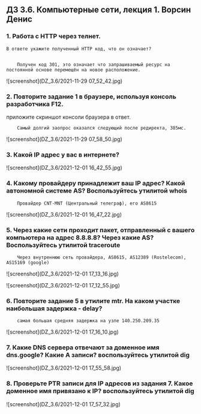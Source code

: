 ## ДЗ 3.6. Компьютерные сети, лекция 1. Ворсин Денис 

### 1. Работа c HTTP через телнет.
    В ответе укажите полученный HTTP код, что он означает?


        Получен код 301, это означает что запрашиваемый ресурс на постоянной основе перемещён на новое расположение.    

![screenshot](DZ_3.6/2021-11-29 07_52_42.jpg)

### 2. Повторите задание 1 в браузере, используя консоль разработчика F12.
приложите скриншот консоли браузера в ответ.


        Самый долгий заопрос оказался следующий после редиректа, 385мс.

![screenshot](DZ_3.6/2021-11-29 07_58_50.jpg)

### 3. Какой IP адрес у вас в интернете?

![screenshot](DZ_3.6/2021-12-01 16_42_55.jpg)

### 4. Какому провайдеру принадлежит ваш IP адрес? Какой автономной системе AS? Воспользуйтесь утилитой whois


        Провайдер CNT-MNT (Центральный телеграф), его AS8615

![screenshot](DZ_3.6/2021-12-01 16_47_22.jpg)

### 5. Через какие сети проходит пакет, отправленный с вашего компьютера на адрес 8.8.8.8? Через какие AS? Воспользуйтесь утилитой traceroute


        Через внутреннюю сеть провайдера, AS8615, AS12389 (Rostelecom), AS15169 (google)

![screenshot](DZ_3.6/2021-12-01 17_13_16.jpg)


![screenshot](DZ_3.6/2021-12-01 17_12_55.jpg)

### 6. Повторите задание 5 в утилите mtr. На каком участке наибольшая задержка - delay? 


        самая большая средняя задержка на узле 140.250.209.35

![screenshot](DZ_3.6/2021-12-01 17_16_10.jpg)

### 7. Какие DNS сервера отвечают за доменное имя dns.google? Какие A записи? воспользуйтесь утилитой dig

![screenshot](DZ_3.6/2021-12-01 17_55_58.jpg)

### 8. Проверьте PTR записи для IP адресов из задания 7. Какое доменное имя привязано к IP? воспользуйтесь утилитой dig

![screenshot](DZ_3.6/2021-12-01 17_57_32.jpg)

